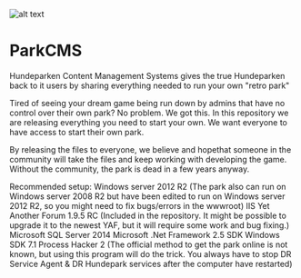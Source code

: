 ![alt text](https://i.imgur.com/cCiOvMV.png)
# ParkCMS
Hundeparken Content Management Systems gives the true Hundeparken back to it users by sharing everything needed to run your own "retro park"


Tired of seeing your dream game being run down by admins that have no control over their own park?
No problem. We got this. In this repository we are releasing everything you need to start your own. We want everyone to have access to start their own park. 

By releasing the files to everyone, we believe and hopethat someone in the community will take the files and keep working with developing the game. Without the community, the park is dead in a few years anyway.


Recommended setup:
Windows server 2012 R2 (The park also can run on Windows server 2008 R2 but have been edited to run on Windows server 2012 R2, so you might need to fix bugs/errors in the wwwroot)
IIS
Yet Another Forum 1.9.5 RC (Included in the repository. It might be possible to upgrade it to the newest YAF, but it will require some work and bug fixing.)
Microsoft SQL Server 2014
Microsoft .Net Framework 2.5 SDK
Windows SDK 7.1
Process Hacker 2 (The official method to get the park online is not known, but using this program will do the trick. You always have to stop DR Service Agent & DR Hundepark services after the computer have restarted)


